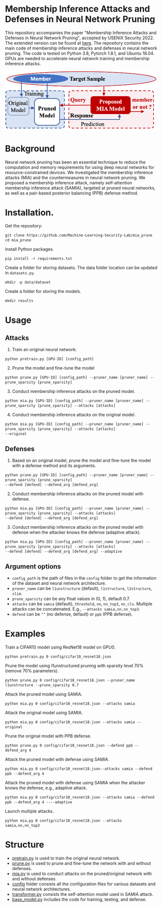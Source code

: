 [comment]: <> (# mia_prune)
# Membership Inference Attacks and Defenses in Neural Network Pruning

This repository accompanies the paper "Membership Inference Attacks and Defenses in Neural Network Pruning", 
accepted by USENIX Security 2022. The extended version can be found at [here](https://arxiv.org/abs/2202.03335).
The repository contains the main code of membership inference attacks and defenses in neural network pruning. 
The code is tested on Python 3.8, Pytorch 1.8.1, and Ubuntu 18.04. 
GPUs are needed to accelerate neural network training and membership inference attacks.

![Attack Pipeline](figs/attack_pipeline.png)

# Background
Neural network pruning has been an essential technique to reduce the computation and memory requirements for using 
deep neural networks for resource-constrained devices.
We investigated the membership inference attacks (MIA) and the countermeasures in neural network pruning. 
We proposed a membership inference attack, namely self-attention membership inference attack (SAMIA), 
targeted at pruned neural networks, as well as a pair-based posterior balancing (PPB) defense method.

# Installation.
Get the repository:
```
git clone https://github.com/Machine-Learning-Security-Lab/mia_prune
cd mia_prune
```
Install Python packages.
```
pip install -r requirements.txt
```
Create a folder for storing datasets. The data folder location can be updated in `datasets.py`.
```
mkdir -p data/dataset
```
Create a folder for storing the models.
```
mkdir results
```

# Usage

## Attacks
1. Train an original neural network:
```
python pretrain.py [GPU-ID] [config_path] 
```
2. Prune the model and fine-tune the model
```
python prune.py [GPU-ID] [config_path] --pruner_name [pruner_name] --prune_sparsity [prune_sparsity]
```
3. Conduct membership inference attacks on the pruned model.
```
python mia.py [GPU-ID] [config_path] --pruner_name [pruner_name] --prune_sparsity [prune_sparsity] --attacks [attacks]
```
4. Conduct membership inference attacks on the original model.
```
python mia.py [GPU-ID] [config_path] --pruner_name [pruner_name] --prune_sparsity [prune_sparsity] --attacks [attacks]
--original
```

## Defenses
1. Based on an original model, prune the model and fine-tune the model with a defense method and its arguments.
```
python prune.py [GPU-ID] [config_path] --pruner_name [pruner_name] --prune_sparsity [prune_sparsity] 
--defend [defend] --defend_arg [defend_arg]
```
2. Conduct membership inference attacks on the pruned model with defense.
```
python mia.py [GPU-ID] [config_path] --pruner_name [pruner_name] --prune_sparsity [prune_sparsity] --attacks [attacks]
--defend [defend] --defend_arg [defend_arg]
```
3. Conduct membership inference attacks on the pruned model with defense when the attacker knows the defense (adaptive attack).
```
python mia.py [GPU-ID] [config_path] --pruner_name [pruner_name] --prune_sparsity [prune_sparsity] --attacks [attacks]
--defend [defend] --defend_arg [defend_arg] --adaptive
```

## Argument options
- `config_path` is the path of files in the `config` folder to get the information of the dataset and neural network architecture.
- `pruner_name` can be `l1unstructure` (default), `l1structure`, `l2structure`, `slim`.
- `prune_sparsity` can be any float values in (0, 1), default 0.7.
- `attacks` can be `samia` (default), `threshold`, `nn`, `nn_top3`, `nn_cls`. Multiple attacks can be concatenated. 
E.g., `--attacks samia,nn,nn_top3`.
- `defend` can be `""` (no defense, default) or `ppb` (PPB defense).

# Examples
Train a CIFAR10 model using ResNet18 model on GPU0.
```
python pretrain.py 0 config/cifar10_resnet18.json
```
Prune the model using l1unstructured pruning with sparsity level 70% (remove 70% parameters).
```
python prune.py 0 config/cifar10_resnet18.json --pruner_name l1unstructure --prune_sparsity 0.7
```
Attack the pruned model using SAMIA.
```
python mia.py 0 config/cifar10_resnet18.json --attacks samia
```
Attack the original model using SAMIA.
```
python mia.py 0 config/cifar10_resnet18.json --attacks samia --original
```
Prune the original model with PPB defense.
```
python prune.py 0 config/cifar10_resnet18.json --defend ppb --defend_arg 4
```
Attack the pruned model with defense using SAMIA.
```
python mia.py 0 config/cifar10_resnet18.json--attacks samia --defend ppb --defend_arg 4
```
Attack the pruned model with defense using SAMIA when the attacker knows the defense, e.g., adaptive attack.
```
python mia.py 0 config/cifar10_resnet18.json --attacks samia --defend ppb --defend_arg 4 ----adaptive
```
Launch multiple attacks.
```
python mia.py 0 config/cifar10_resnet18.json --attacks samia,nn,nn_top3
```

# Structure
- [pretrain.py](pretrain.py) is used to train the original neural network.
- [prune.py](prune.py) is used to prune and fine-tune the network with and without defenses.
- [mia.py](mia.py) is used to conduct attacks on the pruned/original network with and without defenses.
- [config](config) folder consists all the configuration files for various datasets and neural network architectures.
- [transformer.py](transformer.py) consists the self-attention model used in SAMIA attack.
- [base_model.py](base_model.py) includes the code for training, testing, and defense.

